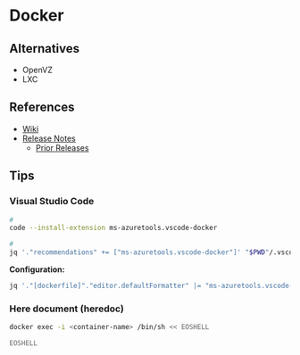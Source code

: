 # Docker

<!--
Released 2013
-->

<!--
./.docker

DOCKER_REGISTRY:
DOCKER_REPOSITORY:
DOCKER_TAG:
-->

<!--
host.docker.internal
-->

## Alternatives

- OpenVZ
- LXC

## References

- [Wiki](<https://en.wikipedia.org/wiki/Docker_(software)>)
- [Release Notes](https://docs.docker.com/engine/release-notes/)
  - [Prior Releases](https://docs.docker.com/engine/release-notes/prior-releases/)

## Tips

### Visual Studio Code

```sh
#
code --install-extension ms-azuretools.vscode-docker

#
jq '."recommendations" += ["ms-azuretools.vscode-docker"]' "$PWD"/.vscode/extensions.json | sponge "$PWD"/.vscode/extensions.json
```

**Configuration:**

```sh
jq '."[dockerfile]"."editor.defaultFormatter" |= "ms-azuretools.vscode-docker"' "$PWD"/.vscode/settings.json | sponge "$PWD"/.vscode/settings.json
```

### Here document (heredoc)

```sh
docker exec -i <container-name> /bin/sh << EOSHELL

EOSHELL
```
